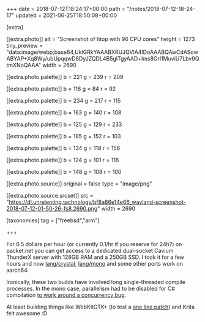 +++
date = 2018-07-12T18:24:17+00:00
path = "/notes/2018-07-12-18-24-17"
updated = 2021-06-25T18:50:08+00:00

[extra]

[[extra.photo]]
alt = "Screenshot of htop with 96 CPU cores"
height = 1273
tiny_preview = "data:image/webp;base64,UklGRkYAAABXRUJQVlA4IDoAAABQAwCdASowABYAP+Xq8Wy/ubUpqqwD8DyJZQDL4B5gITgyAAD+lms8Orl1MuviU7Lbv9QtmXNoQAAA"
width = 2690

[[extra.photo.palette]]
b = 221
g = 239
r = 209

[[extra.photo.palette]]
b = 116
g = 84
r = 92

[[extra.photo.palette]]
b = 234
g = 217
r = 115

[[extra.photo.palette]]
b = 163
g = 140
r = 108

[[extra.photo.palette]]
b = 125
g = 129
r = 233

[[extra.photo.palette]]
b = 185
g = 152
r = 103

[[extra.photo.palette]]
b = 134
g = 118
r = 156

[[extra.photo.palette]]
b = 124
g = 101
r = 116

[[extra.photo.palette]]
b = 148
g = 108
r = 100

[[extra.photo.source]]
original = false
type = "image/png"

[[extra.photo.source.srcset]]
src = "https://dl.unrelenting.technology/bf8a86e14e66_wayland-screenshot-2018-07-12-01-50-26-fs8.2690.png"
width = 2690

[taxonomies]
tag = ["freebsd","arm"]

+++

For 0.5 dollars per hour (or currently 0.1/hr if you reserve for 24h?) on packet.net you can get access to a dedicated dual-socket Cavium ThunderX server with 128GB RAM and a 250GB SSD.
I took it for a few hours and now [lang/crystal](https://bugs.freebsd.org/bugzilla/show_bug.cgi?id=229636), [lang/mono](https://bugs.freebsd.org/bugzilla/show_bug.cgi?id=229710) and some other ports work on aarch64.

Ironically, these two builds have involved long single-threaded compile processes. In the mono case, parallelism had to be disabled for C# compilation [to work around a concurrency bug](https://github.com/mono/mono/issues/7017).

At least building things like WebKitGTK+ (to test a [one line patch](https://bugs.freebsd.org/bugzilla/show_bug.cgi?id=228699)) and Krita felt awesome :D